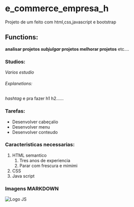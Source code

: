 # e_commerce_empresa_h
Projeto de um feito com html,css,javascript e bootstrap

## Functions:

**analisar projetos _subjulgar_ projetos melhorar projetos** etc....

### Studios:

*Varios estudio*

###### Explanetions:

_hashtag_ e pra fazer h1 h2......

### Tarefas:

* Desenvolver cabeçalio
* Desenvolver menu
* Desenvolver conteudo

### Caracteristicas necessarias:

1. HTML semantico
    1. Tres anos de experiencia
    2. Parar com frescura e mimimi
2. CSS
3. Java script
 
 ### Imagens MARKDOWN

 ![Logo JS](https://www.google.com/url?sa=i&url=https%3A%2F%2F1000logos.net%2Fjavascript-logo%2F&psig=AOvVaw1DlWXp1Tje5YeUCpL1psCT&ust=1667942300127000&source=images&cd=vfe&ved=0CAwQjRxqFwoTCKid4LP_nPsCFQAAAAAdAAAAABAE)